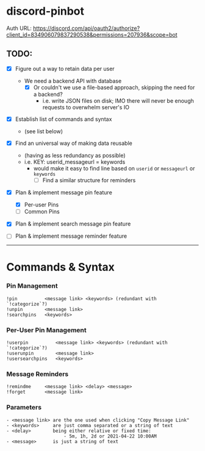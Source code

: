 # discord-pinbot

Auth URL: https://discord.com/api/oauth2/authorize?client_id=834906079837290538&permissions=207936&scope=bot

## TODO:

- [x] Figure out a way to retain data per user
  - We need a backend API with database
    - [x] Or couldn't we use a file-based approach, skipping the need for a backend?
      - i.e. write JSON files on disk; IMO there will never be enough requests to overwhelm server's IO

- [x] Establish list of commands and syntax
  - (see list below)

- [x] Find an universal way of making data reusable
  - (having as less redundancy as possible)
  - i.e. KEY: userid_messageurl = keywords
    - would make it easy to find line based on `userid` or `messageurl` or `keywords`
      - [ ] Find a similar structure for reminders

- [x] Plan & implement message pin feature
  - [x] Per-user Pins
  - [ ] Common Pins
- [x] Plan & implement search message pin feature
- [ ] Plan & implement message reminder feature

***

# Commands & Syntax

### Pin Management

```
!pin          <message link> <keywords> (redundant with `!categorize`?)
!unpin        <message link>
!searchpins   <keywords>
```

### Per-User Pin Management

```
!userpin          <message link> <keywords> (redundant with `!categorize`?)
!userunpin        <message link>
!usersearchpins   <keywords>
```

### Message Reminders

```
!remindme     <message link> <delay> <message>
!forget       <message link>
```

### Parameters

```
- <message link> are the one used when clicking "Copy Message Link"
- <keywords>     are just comma separated or a string of text
- <delay>        being either relative or fixed time:
                     - 5m, 1h, 2d or 2021-04-22 10:00AM
- <message>      is just a string of text
```